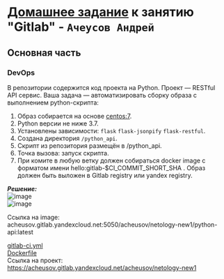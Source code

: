# [Домашнее задание](https://github.com/netology-code/mnt-homeworks/blob/MNT-video/09-ci-06-gitlab/README.md) к занятию  "Gitlab" - `Ачеусов Андрей`



## Основная часть

### DevOps

В репозитории содержится код проекта на Python. Проект — RESTful API сервис. Ваша задача — автоматизировать сборку образа с выполнением python-скрипта:

1. Образ собирается на основе [centos:7](https://hub.docker.com/_/centos?tab=tags&page=1&ordering=last_updated).
2. Python версии не ниже 3.7.
3. Установлены зависимости: `flask` `flask-jsonpify` `flask-restful`.
4. Создана директория `/python_api`.
5. Скрипт из репозитория размещён в /python_api.
6. Точка вызова: запуск скрипта.
7. При комите в любую ветку должен собираться docker image с форматом имени hello:gitlab-$CI_COMMIT_SHORT_SHA . Образ должен быть выложен в Gitlab registry или yandex registry.   

***Решение:***  
![image](https://github.com/AndrewAche/HW_ALL/assets/121398221/35e8cd6d-d19c-411a-81fb-6f6f97767022)    
![image](https://github.com/AndrewAche/HW_ALL/assets/121398221/14a701b9-e8a6-413f-8e7a-721e94845832)  

Ссылка на image: acheusov.gitlab.yandexcloud.net:5050/acheusov/netology-new1/python-api:latest  


[gitlab-ci.yml](https://github.com/AndrewAche/HW_ALL/blob/main/CICD/5-Gitlab/gitlab-ci.yml)  
[Dockerfile](https://github.com/AndrewAche/HW_ALL/blob/main/CICD/5-Gitlab/Dockerfile)  
Ссылка на проект: https://acheusov.gitlab.yandexcloud.net/acheusov/netology-new1






